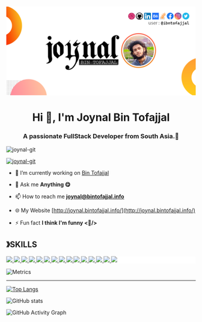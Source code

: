 ![Github Banner](https://raw.githubusercontent.com/ibntofajjal/ibntofajjal/main/cover.png)

<h1 align="center">Hi 👋, I'm Joynal Bin Tofajjal </h1>
<h3 align="center">A passionate FullStack Developer from South Asia.💭</h3>

<p align="left"> <img src="https://komarev.com/ghpvc/?username=joynal-git&label=Profile%20views&color=0e75b6&style=flat" alt="joynal-git" /> </p>

<p align="left"> <a href="https://twitter.com/ibntofajjal" target="blank"><img src="https://img.shields.io/twitter/follow/ibntofajjal?logo=twitter&style=for-the-badge" alt="joynal-git" /></a> </p>

- 🔭 I’m currently working on [Bin Tofajjal](http://bintofajjal.info/)

- 💬 Ask me **Anything 😋**

- 📫 How to reach me **joynal@bintofajjal.info**

- 🌐 My Website [http://joynal.bintofajjal.info/](http://joynal.bintofajjal.info/)

- ⚡ Fun fact **I think I'm funny <🐸/>**

<h2>》SKILLS </h2>
<div style="background-color:white;">
<a href= https://github.com/joynal-git?tab=repositories&q=&type=&language=html&sort= > <img width ='32px' src ='https://raw.githubusercontent.com/rahulbanerjee26/githubAboutMeGenerator/main/icons/html.svg'> </a>
<a href= https://github.com/joynal-git?tab=repositories&q=&type=&language=css&sort= > <img width ='32px' src ='https://raw.githubusercontent.com/rahulbanerjee26/githubAboutMeGenerator/main/icons/css.svg'> </a>
<a href= https://github.com/joynal-git?tab=repositories&q=&type=&language=bootstrap&sort= > <img width ='32px' src ='https://raw.githubusercontent.com/rahulbanerjee26/githubAboutMeGenerator/main/icons/bootstrap.svg'> </a>
<a href= https://github.com/joynal-git?tab=repositories&q=&type=&language=tailwind&sort= > <img width ='32px' src ='https://raw.githubusercontent.com/rahulbanerjee26/githubAboutMeGenerator/main/icons/tailwind.svg'> </a>
<a href= https://github.com/joynal-git?tab=repositories&q=&type=&language=javascript&sort= > <img width ='32px' src ='https://raw.githubusercontent.com/rahulbanerjee26/githubAboutMeGenerator/main/icons/javascript.svg'> </a>
<a href= https://github.com/joynal-git?tab=repositories&q=&type=&language=reactjs&sort= > <img width ='32px' src ='https://raw.githubusercontent.com/rahulbanerjee26/githubAboutMeGenerator/main/icons/reactjs.svg'> </a>
<a href= https://github.com/joynal-git?tab=repositories&q=&type=&language=nodejs&sort= > <img width ='32px' src ='https://raw.githubusercontent.com/rahulbanerjee26/githubAboutMeGenerator/main/icons/nodejs.svg'> </a>
<a href= https://github.com/joynal-git?tab=repositories&q=&type=&language=express&sort= > <img width ='32px' src ='https://raw.githubusercontent.com/rahulbanerjee26/githubAboutMeGenerator/main/icons/express.svg'> </a>
<a href= https://github.com/joynal-git?tab=repositories&q=&type=&language=mongodb&sort= > <img width ='32px' src ='https://raw.githubusercontent.com/rahulbanerjee26/githubAboutMeGenerator/main/icons/mongodb.svg'> </a>
<a href= https://github.com/joynal-git?tab=repositories&q=&type=&language=git&sort= > <img width ='32px' src ='https://raw.githubusercontent.com/rahulbanerjee26/githubAboutMeGenerator/main/icons/git.svg'> </a>
<a href= https://github.com/joynal-git?tab=repositories&q=&type=&language=firebase&sort= > <img width ='32px' src ='https://raw.githubusercontent.com/rahulbanerjee26/githubAboutMeGenerator/main/icons/firebase.svg'> </a>
<a href= https://github.com/joynal-git?tab=repositories&q=&type=&language=heroku&sort= > <img width ='32px' src ='https://raw.githubusercontent.com/rahulbanerjee26/githubAboutMeGenerator/main/icons/heroku.svg'> </a>
<a href= https://github.com/joynal-git?tab=repositories&q=&type=&language=photoshop&sort= > <img width ='32px' src ='https://raw.githubusercontent.com/rahulbanerjee26/githubAboutMeGenerator/main/icons/photoshop.svg'> </a>
<a href= https://github.com/joynal-git?tab=repositories&q=&type=&language=illustrator&sort= > <img width ='32px' src ='https://raw.githubusercontent.com/rahulbanerjee26/githubAboutMeGenerator/main/icons/illustrator.svg'> </a>
<a href= https://github.com/joynal-git?tab=repositories&q=&type=&language=figma&sort= > <img width ='32px' src ='https://raw.githubusercontent.com/rahulbanerjee26/githubAboutMeGenerator/main/icons/figma.svg'> </a>
</div>

![Metrics](https://metrics.lecoq.io/joynal-git?template=classic&people=1&languages=1&tweets=1&languages.limit=8&languages.sections=most-used&languages.colors=github&languages.threshold=0%25&languages.indepth=false&languages.categories=markup%2C%20programming&languages.recent.categories=markup%2C%20programming&languages.recent.load=300&languages.recent.days=14&people.limit=24&people.size=28&people.types=followers%2C%20following&people.identicons=false&people.shuffle=false&tweets.attachments=false&tweets.limit=2&tweets.user=.user.twitter&config.timezone=Asia%2FDhaka)

<hr>

[![Top Langs](https://github-readme-stats.vercel.app/api/top-langs/?username=joynal-git)](https://github.com/anuraghazra/github-readme-stats)

![GitHub stats](https://github-readme-stats.vercel.app/api?username=joynal-git&show_icons=true&count_private=true)

![GitHub Activity Graph](https://activity-graph.herokuapp.com/graph?username=joynal-git)
